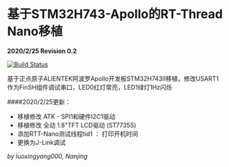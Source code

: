 # 基于STM32H743-Apollo的RT-Thread Nano移植
**2020/2/25 Revision 0.2**

[![Build Status](https://travis-ci.org/joemccann/dillinger.svg?branch=master)](https://travis-ci.org/joemccann/dillinger)

基于正点原子ALIENTEK阿波罗Apollo开发板STM32H743II移植，修改USART1作为FinSH组件调试串口，LED0红灯常亮，LED1绿灯1Hz闪烁


####2020/2/25更新：
- 移植修改 ATK -  SPI1和硬件I2C1驱动
- 移植修改 全动 1.8"TFT LCD驱动 (ST7735S)
- 添加RTT-Nano测试线程tid1 ： 打印开机时间
- 更换为J-Link调试


*by luoxingyang000, Nanjing*